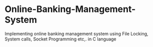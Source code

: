 # Online-Banking-Management-System
Implementing online banking management system using File Locking, System calls, Socket Programming etc,. in C language
